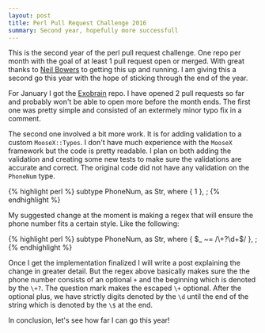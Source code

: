 ```yaml
---
layout: post
title: Perl Pull Request Challenge 2016
summary: Second year, hopefully more successfull
---
```


This is the second year of the perl pull request challenge. One repo per month with the
goal of at least 1 pull request open or merged. With great thanks to [Neil Bowers](http://neilb.org)
to getting this up and running. I am giving this a second go this year with the hope of sticking
through the end of the year.


For January I got the [Exobrain](https://github.com/pjf/exobrain) repo. I have opened 2 pull requests so far
and probably won't be able to open more before the month ends. The first one was pretty simple and consisted of
an extermely minor typo fix in a comment.


The second one involved a bit more work. It is for adding validation to a custom `MooseX::Types`. I don't have
much experience with the `MooseX` framework but the code is pretty readable. I plan on both adding the validation
and creating some new tests to make sure the validations are accurate and correct. The original code did not
have any validation on the `PhoneNum` type.

{% highlight perl %}
subtype PhoneNum,
    as Str,
    where { 1 },
;
{% endhighlight %}

My suggested change at the moment is making a regex that will ensure the phone number fits a certain style. Like the following:

{% highlight perl %}
subtype PhoneNum,
    as Str,
    where { $_ ~= /\+?\d+$/ },
;
{% endhighlight %}

Once I get the implementation finalized I will write a post explaining the change in greater detail. But the regex above
basically makes sure the the phone number consists of an optional `+` and the beginning which is denoted by the `\+?`. The question
mark makes the escaped `\+` optional. After the optional plus, we have strictly digits denoted by the `\d` until the end of the string
which is denoted by the `\$` at the end.

In conclusion, let's see how far I can go this year!
